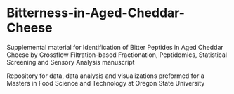 # Bitterness-in-Aged-Cheddar-Cheese
Supplemental material for Identification of Bitter Peptides in Aged Cheddar Cheese by Crossflow Filtration-based Fractionation, Peptidomics, Statistical Screening and Sensory Analysis manuscript

Repository for data, data analysis and visualizations preformed for a Masters in Food Science and Technology at Oregon State University
